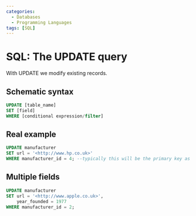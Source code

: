 ```yaml
---
categories:
  - Databases
  - Programming Languages
tags: [SQL]
---
```


# SQL: The UPDATE query

With UPDATE we modify existing records.

## Schematic syntax

```sql
UPDATE [table_name]
SET [field]
WHERE [conditional expression/filter]
```

## Real example

```sql
UPDATE manufacturer
SET url = '<http://www.hp.co.uk>'
WHERE manufacturer_id = 4; --typically this will be the primary key as you are updating and existing record and need to identify it uniquely
```

## Multiple fields

```sql
UPDATE manufacturer
SET url = '<http://www.apple.co.uk>',
    year_founded = 1977
WHERE manufacturer_id = 2;
```
